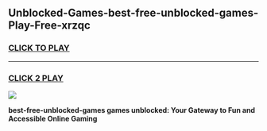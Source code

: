 
## Unblocked-Games-best-free-unblocked-games-Play-Free-xrzqc
<h3>
<a href="https://premium76.site?title=best-free-unblocked-games&ref=15A">CLICK TO PLAY</a></h3>
<hr>

<h3>
<a href="https://premium76.site?title=best-free-unblocked-games&ref=15A">CLICK 2 PLAY</a>
  
</h3>

<a href="https://premium76.site?title=best-free-unblocked-games&ref=15A"><img src="https://clearcache.store/games.png"></a>


**best-free-unblocked-games games unblocked: Your Gateway to Fun and Accessible Online Gaming**
